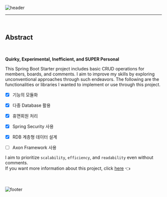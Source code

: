 ![header](https://capsule-render.vercel.app/api?type=rect&color=timeAuto&section=header&text=Urban-Waffle&height=60&fontSize=40)

---

<br />

## Abstract

<br />

**Quirky, Experimental, Inefficient, and SUPER Personal**

This Spring Boot Starter project includes basic CRUD operations for members, boards, and comments. I aim to improve my skills by exploring unconventional approaches through such endeavors.
The following are the functionalities or libraries I wanted to implement or use through this project.

+ [x] 기능의 모듈화
+ [x] 다중 Database 활용
+ [x] 휴면회원 처리
+ [x] Spring Security 사용
+ [x] RDB 계층형 데이터 설계
+ [ ] Axon Framework 사용


I aim to prioritize <code>scalability</code>, <code>efficiency</code>, and <code>readability</code> even without comments.  
If you want more information about this project, click <u>[here](https://github.com/zincum30/urban-waffle.wiki.git)</u> 👈


<br />


![footer](https://capsule-render.vercel.app/api?type=waving&&color=timeAuto&section=footer)

